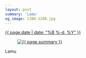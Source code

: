 ```yaml
---
layout: post
summary: 'Lamu'
og_image: 1380-1280.jpg
---
```


<div class="post">
 <time>
  <a href="/1380">
   {{ page.date | date: "%B %-d, %Y" }}
  </a>
 </time>
 <a href="/1380">
  <figure data-taken="5/14/2021">
   <img alt="{{ page.summary }}" sizes="(min-width: 700px) 50vw, calc(100vw - 2rem)" src="{{ site.assets_url }}/1380-640.jpg" srcset="{{ site.assets_url }}/1380-320.jpg 320w, {{ site.assets_url }}/1380-640.jpg 640w, {{ site.assets_url }}/1380-960.jpg 960w, {{ site.assets_url }}/1380-1280.jpg 1280w"/>
  </figure>
 </a>
 <span>
  Lamu
 </span>
</div>
